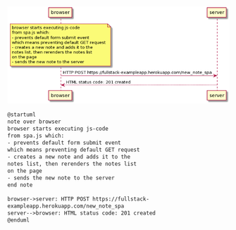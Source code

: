 <img src="https://github.com/dominicnguyen/fullstackcourse/blob/master/0.6.png">

```
@startuml
note over browser
browser starts executing js-code
from spa.js which:
- prevents default form submit event
which means preventing default GET request
- creates a new note and adds it to the
notes list, then rerenders the notes list
on the page
- sends the new note to the server
end note

browser->server: HTTP POST https://fullstack-exampleapp.herokuapp.com/new_note_spa
server-->browser: HTML status code: 201 created
@enduml
```
